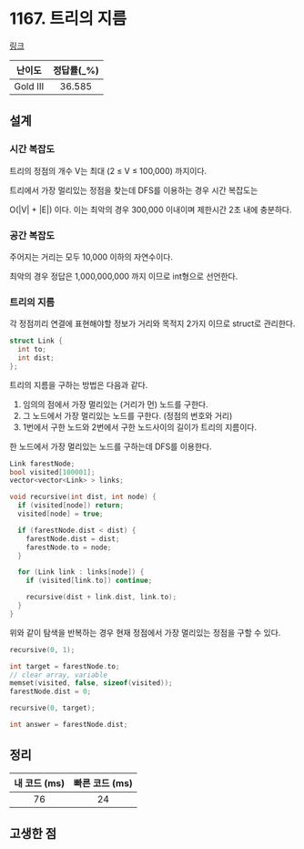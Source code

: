 # 1167. 트리의 지름

[링크](https://www.acmicpc.net/problem/1167)

|  난이도  | 정답률(\_%) |
| :------: | :---------: |
| Gold III |   36.585    |

## 설계

### 시간 복잡도

트리의 정점의 개수 V는 최대 (2 ≤ V ≤ 100,000) 까지이다.

트리에서 가장 멀리있는 정점을 찾는데 DFS를 이용하는 경우 시간 복잡도는

O(|V| + |E|) 이다. 이는 최악의 경우 300,000 이내이며 제한시간 2초 내에 충분하다.

### 공간 복잡도

주어지는 거리는 모두 10,000 이하의 자연수이다.

최악의 경우 정답은 1,000,000,000 까지 이므로 int형으로 선언한다.

### 트리의 지름

각 정점끼리 연결에 표현해야할 정보가 거리와 목적지 2가지 이므로 struct로 관리한다.

```cpp
struct Link {
  int to;
  int dist;
};
```

트리의 지름을 구하는 방법은 다음과 같다.

1. 임의의 점에서 가장 멀리있는 (거리가 먼) 노드를 구한다.
2. 그 노드에서 가장 멀리있는 노드를 구한다. (정점의 번호와 거리)
3. 1번에서 구한 노드와 2번에서 구한 노드사이의 길이가 트리의 지름이다.

한 노드에서 가장 멀리있는 노드를 구하는데 DFS를 이용한다.

```cpp
Link farestNode;
bool visited[100001];
vector<vector<Link> > links;

void recursive(int dist, int node) {
  if (visited[node]) return;
  visited[node] = true;

  if (farestNode.dist < dist) {
    farestNode.dist = dist;
    farestNode.to = node;
  }

  for (Link link : links[node]) {
    if (visited[link.to]) continue;

    recursive(dist + link.dist, link.to);
  }
}
```

위와 같이 탐색을 반복하는 경우 현재 정점에서 가장 멀리있는 정점을 구할 수 있다.

```cpp
recursive(0, 1);

int target = farestNode.to;
// clear array, variable
memset(visited, false, sizeof(visited));
farestNode.dist = 0;

recursive(0, target);

int answer = farestNode.dist;
```

## 정리

| 내 코드 (ms) | 빠른 코드 (ms) |
| :----------: | :------------: |
|      76      |       24       |

## 고생한 점
